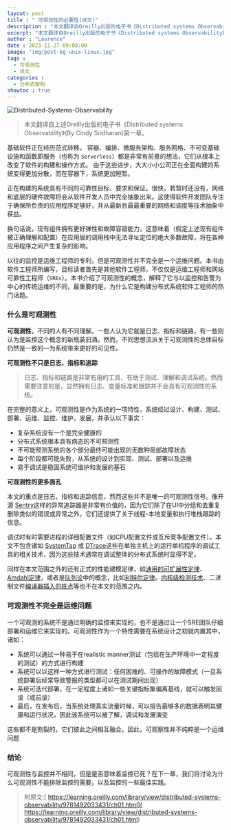 ```yaml
---
layout: post
title : " 可观测性的必要性(译文)"
description : "本文翻译自Oreilly出版的电子书《Distributed systems Observability》(By Cindy Sridharan)第一章"
excerpt: "本文翻译自Oreilly出版的电子书《Distributed systems Observability》(By Cindy Sridharan)第一章"
author : "Laurence"
date : 2023-11-27 09:00:00
image: "img/post-bg-unix-linux.jpg"
tags : 
  - 可观测性
  - 译文
categories : 
  - 分布式架构
showtoc : true
---
```


![Distributed-Systems-Observability](/Distributed-Systems-Observability.jpg)

> 本文翻译自上述Oreilly出版的电子书《Distributed systems Observability》(By Cindy Sridharan)第一章。


基础软件正在经历范式转移。 容器、编排、微服务架构、服务网格、不可变基础设施和函数即服务（也称为 `Serverless`）都是非常有前景的想法，它们从根本上改变了软件的构建和操作方式。 由于这些进步，大大小小公司正在全面构建的系统变得更加分散，而在容器下，系统更加短暂。

正在构建的系统具有不同的可靠性目标、要求和保证。很快，若暂时还没有，网络和底层的硬件故障将会从软件开发人员中完全抽象出来。这使得软件开发团队专注于确保所负责的应用程序足够好，并从最新且最最重要的网络和调度等技术抽象中获益。

换句话说，现有组件拥有更好弹性和故障容错能力，这意味着（假定上述现有组件被正确理解和配置）在应用层的调用栈中无法寻址定位的绝大多数故障，将在各种应用程序之间产生复杂的影响。

以往的监控是运维工程师的专利，但是可观测性并不完全是一个运维问题。本书由软件工程师所编写，目标读者首先是其他软件工程师，不仅仅是运维工程师和网站可靠性工程师（`SREs`）。本书介绍了可观测性的概念，解释了它与以监控和告警为中心的传统运维的不同，最重要的是，为什么它是构建分布式系统软件工程师的热门话题。

### 什么是可观测性

**可观测性**，不同的人有不同理解。一些人认为它就是日志、指标和链路，有一些则认为是监控这个概念的新瓶装旧酒。然而，不同思想流派关于可观测性的总体目标仍然是一致的—为系统带来更好的可见性。

**可观测性不只是日志、指标和追踪**

>  日志、指标和链路是非常有用的工具，有助于测试、理解和调试系统。然而需要注意的是，显然拥有日志、度量标准和跟踪并不会具有可观测性的系统。

在完整的意义上，可观测性是作为系统的一项特性，系统经过设计、构建、测试、部署、运维、监控、维护，发展，并承认以下事实：

- 复杂系统没有一个是完全健康的
- 分布式系统根本具有病态的不可预测性
- 不可能预测系统的各个部分最终可能出现的无数种局部故障状态
- 每个阶段都可能失败，从系统的设计到实现、测试、部署以及运维
- 易于调试是稳固系统可维护和发展的基石

**可观测性的更多面孔**

本文的重点是日志、指标和追踪信息，然而这些并不是唯一的可观测性信号。像开源 [Sentry](https://github.com/getsentry/sentry)这样的异常追踪器是非常有价值的，因为它们除了在UI中分组和去重复删除类似的错误或异常之外，它们还提供了关于线程-本地变量和执行堆栈跟踪的信息。

调试时有时需要进程的详细配置文件（如CPU配置文件或互斥竞争配置文件）。本文不包含诸如 [SystemTap](https://en.wikipedia.org/wiki/SystemTap) 或 [DTrace](https://en.wikipedia.org/wiki/DTrace)这些在单独主机上的运行单机程序的调试工具的相关技术，因为这些技术通常在调试整体的分布式系统时显得不足。

同样在本文范围之外的还有正式的性能建模定律，如[通用的可扩展性定律](http://bit.ly/2sa2QpX)、[Amdahl定律](https://en.wikipedia.org/wiki/Amdahl's_law)，或者是[队列论](https://speakerdeck.com/emfree/queueing-theory)中的概念，比如[利特尔定律](http://bit.ly/2KO6pLb)。[内核级检测技术](https://www.kernel.org/doc/Documentation/kprobes.txt)、二进制文件[编译器插入的桩点](https://llvm.org/docs/XRay.html)等也不在本文的范围之内。

### 可观测性不完全是运维问题

一个可观测的系统不是通过明确的监控来实现的，也不是通过让一个SRE团队仔细部署和运维它来实现的。可观测性作为一个特性需要在系统设计之初就内置其中，诸如：
- 系统可以通过一种易于在realistic manner测试（包括在生产环境中一定程度的测试）的方式进行构建
- 系统可以以这样一种方式进行测试：任何困难的、可操作的故障模式（一旦系统部署后经常导致警报的类型都可以在测试期间出现）
- 系统可迭代部署，在一定程度上诸如一些关键指标集偏离基线，就可以触发回滚（或前滚）
- 最后，在发布后，当系统处理真实流量时候，可以报告最够多的数据表明其健康和运行状况，因此该系统可以被了解，调试和发展演变

这些都不是割裂的，它们彼此之间相互融合。因此，可观察性并不纯粹是一个运维问题

### 结论
可观测性与监控并不相同，但是是否意味着监控已死？在下一章，我们将讨论为什么可观测性不能排除监控的需要，以及监控的一些最佳实践。



> 附原文:[ https://learning.oreilly.com/library/view/distributed-systems-observability/9781492033431/ch01.html]( https://learning.oreilly.com/library/view/distributed-systems-observability/9781492033431/ch01.html)